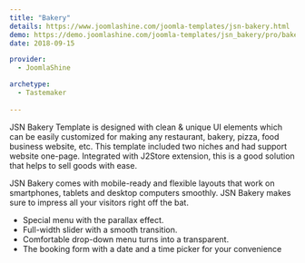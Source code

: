 ```yaml
---
title: "Bakery"
details: https://www.joomlashine.com/joomla-templates/jsn-bakery.html
demo: https://demo.joomlashine.com/joomla-templates/jsn_bakery/pro/bakery/
date: 2018-09-15

provider: 
  - JoomlaShine

archetype:
  - Tastemaker
  
---
```


JSN Bakery Template is designed with clean & unique UI elements which can be easily customized for making any restaurant, bakery, pizza, food business website, etc. This template included two niches and had support website one-page. Integrated with J2Store extension, this is a good solution that helps to sell goods with ease.

JSN Bakery comes with mobile-ready and flexible layouts that work on smartphones, tablets and desktop computers smoothly. JSN Bakery makes sure to impress all your visitors right off the bat.

* Special menu with the parallax effect.
* Full-width slider with a smooth transition.
* Comfortable drop-down menu turns into a transparent.
* The booking form with a date and a time picker for your convenience
